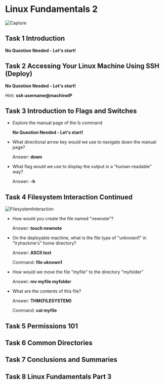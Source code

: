 # Linux Fundamentals 2

![Capture](https://user-images.githubusercontent.com/51766689/134958150-272c7557-dad6-426c-84fa-6b2e1c6a84ab.PNG)

## Task 1 Introduction

   **No Question Needed - Let's start!**

## Task 2 Accessing Your Linux Machine Using SSH (Deploy)

**No Question Needed - Let's start!**

   Hint: **ssh username@machineIP**

## Task 3 Introduction to Flags and Switches

* Explore the manual page of the ls command

    **No Question Needed - Let's start!**

* What directional arrow key would we use to navigate down the manual page?

    Answer: **down**

* What flag would we use to display the output in a "human-readable" way?

    Answer: **-h**


## Task 4 Filesystem Interaction Continued

![FilesystemInteraction](https://user-images.githubusercontent.com/51766689/135731155-e542db22-238f-45c0-8f70-8c98cc97e67d.PNG)

* How would you create the file named "newnote"?

    Answer: **touch newnote**

* On the deployable machine, what is the file type of "unknown1" in "tryhackme's" home directory?

    Answer: **ASCII text**

    Command: **file uknown1**

* How would we move the file "myfile" to the directory "myfolder" 

    Answer: **mv myfile myfolder**

* What are the contents of this file?

    Answer: **THM{FILESYSTEM}**

    Command: **cat myfile**

## Task 5 Permissions 101



## Task 6 Common Directories



## Task 7 Conclusions and Summaries



## Task 8 Linux Fundamentals Part 3
